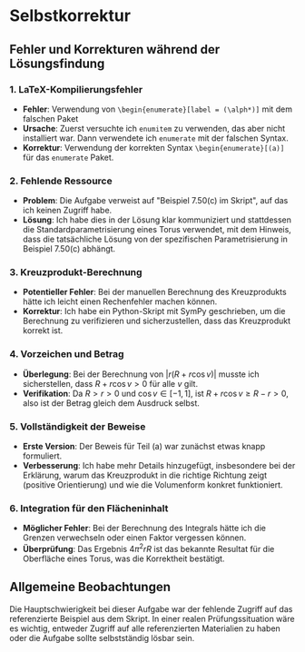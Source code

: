 # Selbstkorrektur

## Fehler und Korrekturen während der Lösungsfindung

### 1. LaTeX-Kompilierungsfehler
- **Fehler**: Verwendung von `\begin{enumerate}[label = (\alph*)]` mit dem falschen Paket
- **Ursache**: Zuerst versuchte ich `enumitem` zu verwenden, das aber nicht installiert war. Dann verwendete ich `enumerate` mit der falschen Syntax.
- **Korrektur**: Verwendung der korrekten Syntax `\begin{enumerate}[(a)]` für das `enumerate` Paket.

### 2. Fehlende Ressource
- **Problem**: Die Aufgabe verweist auf "Beispiel 7.50(c) im Skript", auf das ich keinen Zugriff habe.
- **Lösung**: Ich habe dies in der Lösung klar kommuniziert und stattdessen die Standardparametrisierung eines Torus verwendet, mit dem Hinweis, dass die tatsächliche Lösung von der spezifischen Parametrisierung in Beispiel 7.50(c) abhängt.

### 3. Kreuzprodukt-Berechnung
- **Potentieller Fehler**: Bei der manuellen Berechnung des Kreuzprodukts hätte ich leicht einen Rechenfehler machen können.
- **Korrektur**: Ich habe ein Python-Skript mit SymPy geschrieben, um die Berechnung zu verifizieren und sicherzustellen, dass das Kreuzprodukt korrekt ist.

### 4. Vorzeichen und Betrag
- **Überlegung**: Bei der Berechnung von $|r(R + r\cos v)|$ musste ich sicherstellen, dass $R + r\cos v > 0$ für alle $v$ gilt.
- **Verifikation**: Da $R > r > 0$ und $\cos v \in [-1,1]$, ist $R + r\cos v \geq R - r > 0$, also ist der Betrag gleich dem Ausdruck selbst.

### 5. Vollständigkeit der Beweise
- **Erste Version**: Der Beweis für Teil (a) war zunächst etwas knapp formuliert.
- **Verbesserung**: Ich habe mehr Details hinzugefügt, insbesondere bei der Erklärung, warum das Kreuzprodukt in die richtige Richtung zeigt (positive Orientierung) und wie die Volumenform konkret funktioniert.

### 6. Integration für den Flächeninhalt
- **Möglicher Fehler**: Bei der Berechnung des Integrals hätte ich die Grenzen verwechseln oder einen Faktor vergessen können.
- **Überprüfung**: Das Ergebnis $4\pi^2 rR$ ist das bekannte Resultat für die Oberfläche eines Torus, was die Korrektheit bestätigt.

## Allgemeine Beobachtungen

Die Hauptschwierigkeit bei dieser Aufgabe war der fehlende Zugriff auf das referenzierte Beispiel aus dem Skript. In einer realen Prüfungssituation wäre es wichtig, entweder Zugriff auf alle referenzierten Materialien zu haben oder die Aufgabe sollte selbstständig lösbar sein.